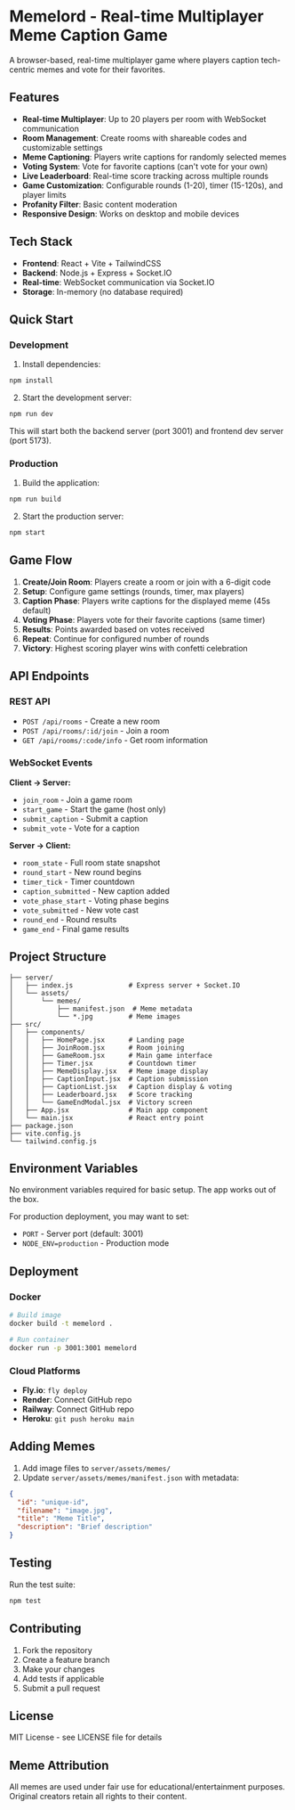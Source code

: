 # Memelord - Real-time Multiplayer Meme Caption Game

A browser-based, real-time multiplayer game where players caption tech-centric memes and vote for their favorites.

## Features

- **Real-time Multiplayer**: Up to 20 players per room with WebSocket communication
- **Room Management**: Create rooms with shareable codes and customizable settings
- **Meme Captioning**: Players write captions for randomly selected memes
- **Voting System**: Vote for favorite captions (can't vote for your own)
- **Live Leaderboard**: Real-time score tracking across multiple rounds
- **Game Customization**: Configurable rounds (1-20), timer (15-120s), and player limits
- **Profanity Filter**: Basic content moderation
- **Responsive Design**: Works on desktop and mobile devices

## Tech Stack

- **Frontend**: React + Vite + TailwindCSS
- **Backend**: Node.js + Express + Socket.IO
- **Real-time**: WebSocket communication via Socket.IO
- **Storage**: In-memory (no database required)

## Quick Start

### Development

1. Install dependencies:
```bash
npm install
```

2. Start the development server:
```bash
npm run dev
```

This will start both the backend server (port 3001) and frontend dev server (port 5173).

### Production

1. Build the application:
```bash
npm run build
```

2. Start the production server:
```bash
npm start
```

## Game Flow

1. **Create/Join Room**: Players create a room or join with a 6-digit code
2. **Setup**: Configure game settings (rounds, timer, max players)
3. **Caption Phase**: Players write captions for the displayed meme (45s default)
4. **Voting Phase**: Players vote for their favorite captions (same timer)
5. **Results**: Points awarded based on votes received
6. **Repeat**: Continue for configured number of rounds
7. **Victory**: Highest scoring player wins with confetti celebration

## API Endpoints

### REST API
- `POST /api/rooms` - Create a new room
- `POST /api/rooms/:id/join` - Join a room
- `GET /api/rooms/:code/info` - Get room information

### WebSocket Events

**Client → Server:**
- `join_room` - Join a game room
- `start_game` - Start the game (host only)
- `submit_caption` - Submit a caption
- `submit_vote` - Vote for a caption

**Server → Client:**
- `room_state` - Full room state snapshot
- `round_start` - New round begins
- `timer_tick` - Timer countdown
- `caption_submitted` - New caption added
- `vote_phase_start` - Voting phase begins
- `vote_submitted` - New vote cast
- `round_end` - Round results
- `game_end` - Final game results

## Project Structure

```
├── server/
│   ├── index.js              # Express server + Socket.IO
│   └── assets/
│       └── memes/
│           ├── manifest.json  # Meme metadata
│           └── *.jpg         # Meme images
├── src/
│   ├── components/
│   │   ├── HomePage.jsx      # Landing page
│   │   ├── JoinRoom.jsx      # Room joining
│   │   ├── GameRoom.jsx      # Main game interface
│   │   ├── Timer.jsx         # Countdown timer
│   │   ├── MemeDisplay.jsx   # Meme image display
│   │   ├── CaptionInput.jsx  # Caption submission
│   │   ├── CaptionList.jsx   # Caption display & voting
│   │   ├── Leaderboard.jsx   # Score tracking
│   │   └── GameEndModal.jsx  # Victory screen
│   ├── App.jsx               # Main app component
│   └── main.jsx              # React entry point
├── package.json
├── vite.config.js
└── tailwind.config.js
```

## Environment Variables

No environment variables required for basic setup. The app works out of the box.

For production deployment, you may want to set:
- `PORT` - Server port (default: 3001)
- `NODE_ENV=production` - Production mode

## Deployment

### Docker
```bash
# Build image
docker build -t memelord .

# Run container
docker run -p 3001:3001 memelord
```

### Cloud Platforms
- **Fly.io**: `fly deploy`
- **Render**: Connect GitHub repo
- **Railway**: Connect GitHub repo
- **Heroku**: `git push heroku main`

## Adding Memes

1. Add image files to `server/assets/memes/`
2. Update `server/assets/memes/manifest.json` with metadata:

```json
{
  "id": "unique-id",
  "filename": "image.jpg",
  "title": "Meme Title",
  "description": "Brief description"
}
```

## Testing

Run the test suite:
```bash
npm test
```

## Contributing

1. Fork the repository
2. Create a feature branch
3. Make your changes
4. Add tests if applicable
5. Submit a pull request

## License

MIT License - see LICENSE file for details

## Meme Attribution

All memes are used under fair use for educational/entertainment purposes. Original creators retain all rights to their content.